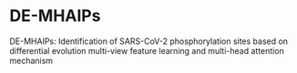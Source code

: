 # DE-MHAIPs
DE-MHAIPs: Identification of SARS-CoV-2 phosphorylation sites based on differential evolution multi-view feature learning and multi-head attention mechanism

